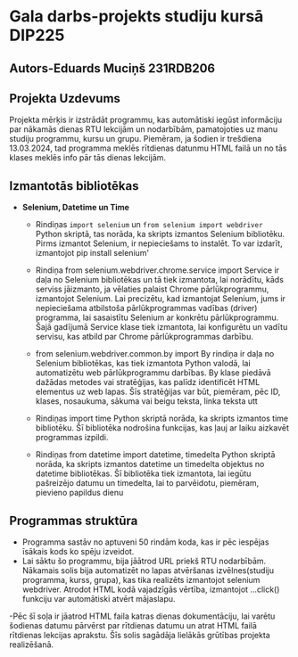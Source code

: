 # Gala darbs-projekts studiju kursā DIP225
## Autors-Eduards Muciņš 231RDB206
## Projekta Uzdevums
Projekta mērķis ir izstrādāt programmu, kas automātiski iegūst informāciju par nākamās dienas RTU lekcijām un nodarbībām, pamatojoties uz manu studiju programmu, kursu un grupu. Piemēram, ja šodien ir trešdiena 13.03.2024, tad programma meklēs rītdienas datunmu HTML failā un no tās klases meklēs info pār tās dienas lekcijām.

## Izmantotās bibliotēkas
- **Selenium, Datetime un Time**
  - Rindiņas `import selenium` un `from selenium import webdriver` Python skriptā, tas norāda, ka skripts izmantos Selenium bibliotēku. Pirms izmantot Selenium, ir nepieciešams to instalēt. To var izdarīt, izmantojot pip install selenium'
    
  - Rindiņa from selenium.webdriver.chrome.service import Service ir daļa no Selenium bibliotēkas un tā tiek izmantota, lai norādītu, kāds serviss jāizmanto, ja vēlaties palaist Chrome pārlūkprogrammu, izmantojot Selenium. Lai precizētu, kad izmantojat Selenium, jums ir nepieciešama atbilstoša pārlūkprogrammas vadības (driver) programma, lai sasaistītu Selenium ar konkrētu pārlūkprogrammu. Šajā gadījumā Service klase tiek izmantota, lai konfigurētu un vadītu servisu, kas atbild par Chrome pārlūkprogrammas darbību.
    
  - from selenium.webdriver.common.by import By rindiņa ir daļa no Selenium bibliotēkas, kas tiek izmantota Python valodā, lai automatizētu web pārlūkprogrammu darbības. By klase piedāvā dažādas metodes vai stratēģijas, kas palīdz identificēt HTML elementus uz web lapas. Šīs stratēģijas var būt, piemēram, pēc ID, klases, nosaukuma, sākuma vai beigu teksta, linka teksta utt
    
  - Rindiņas import time Python skriptā norāda, ka skripts izmantos time bibliotēku. Šī bibliotēka nodrošina funkcijas, kas ļauj ar laiku aizkavēt programmas izpildi.
    
  - Rindiņas from datetime import datetime, timedelta Python skriptā norāda, ka skripts izmantos datetime un timedelta objektus no datetime bibliotēkas. Šī bibliotēka tiek izmantota, lai iegūtu pašreizējo datumu un timedelta, lai to parvēidotu, piemēram, pievieno papildus dienu

## Programmas struktūra
- Programma sastāv no aptuveni 50 rindām koda, kas ir pēc iespējas īsākais kods ko spēju izveidot.
- Lai sāktu šo programmu, bija jāātrod URL priekš RTU nodarbībām. Nākamais solis bija automatizēt no lapas atvēršanas izvēlnes(studiju programma, kurss, grupa), kas tika realizēts izmantojot selenium webdriver. Atrodot HTML kodā vajadzīgās vērtība, izmantojot ...click() funkciju var automātiski atvērt mājaslapu.

-Pēc šī soļa ir jāatrod HTML faila katras dienas dokumentāciju, lai varētu šodienas datumu pārvērst par rītdienas datumu un atrat HTML failā rītdienas lekcijas aprakstu. Šīs solis sagādāja lielākās grūtības projekta realizēšanā. 
